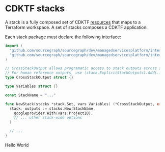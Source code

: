 # CDKTF stacks

A stack is a fully composed set of CDKTF [resources](../resource/README.md) that maps to a Terraform workspace.
A set of stacks composes a CDKTF application.

Each stack package must declare the following interface:

```go
import (
  "github.com/sourcegraph/sourcegraph/dev/managedservicesplatform/internal/stack"
  "github.com/sourcegraph/sourcegraph/dev/managedservicesplatform/internal/stack/options/googleprovider"
)

// CrossStackOutput allows programatic access to stack outputs across stacks.
// For human reference outputs, use (stack.ExplicitStackOutputs).Add(...)
type CrossStackOutput struct {}

type Variables struct {}

const StackName = "..."

func NewStack(stacks *stack.Set, vars Variables) (*CrossStackOutput, error) {
  stack, outputs := stacks.New(StackName,
    googleprovider.With(vars.ProjectID),
    // ... other stack-wide options
  )

  // ...
}
```
Hello World
